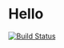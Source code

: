 # Hello
[![Build Status](https://travis-ci.org/ElenaNazarova/Hello.svg?branch=master)](https://travis-ci.org/ElenaNazarova/Hello)
